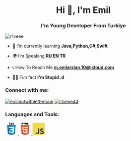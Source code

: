 <h1 align="center">Hi 👋, I'm Emil</h1>
<h3 align="center">I'm Young Developer From Turkiye</h3>

<p align="left"> <img src="https://komarev.com/ghpvc/?username=r1veee&label=Profile%20views&color=0e75b6&style=flat" alt="r1veee" /> </p>

- 🌱 I’m currently learning **Java,Python,C#,Swift**

- 🌍 I’m Speaking **RU EN TR**

- 📞 How To Reach Me **m.emlarslan.10@icloud.com**

- 🤹‍♀️ Fun fact **I'm Stupid .d**

<h3 align="left">Connect with me:</h3>
<p align="left">
<a href="https://instagram.com/emilbutwithletterlone" target="blank"><img align="center" src="https://raw.githubusercontent.com/rahuldkjain/github-profile-readme-generator/master/src/images/icons/Social/instagram.svg" alt="emilbutwithletterlone" height="30" width="40" /></a>
<a href="https://www.youtube.com/c/r1veee44" target="blank"><img align="center" src="https://raw.githubusercontent.com/rahuldkjain/github-profile-readme-generator/master/src/images/icons/Social/youtube.svg" alt="r1veee44" height="30" width="40" /></a>
</p>

<h3 align="left">Languages and Tools:</h3>
<p align="left"> <a href="https://www.w3schools.com/css/" target="_blank" rel="noreferrer"> <img src="https://raw.githubusercontent.com/devicons/devicon/master/icons/css3/css3-original-wordmark.svg" alt="css3" width="40" height="40"/> </a> <a href="https://www.w3.org/html/" target="_blank" rel="noreferrer"> <img src="https://raw.githubusercontent.com/devicons/devicon/master/icons/html5/html5-original-wordmark.svg" alt="html5" width="40" height="40"/> </a> <a href="https://developer.mozilla.org/en-US/docs/Web/JavaScript" target="_blank" rel="noreferrer"> <img src="https://raw.githubusercontent.com/devicons/devicon/master/icons/javascript/javascript-original.svg" alt="javascript" width="40" height="40"/> </a> </p>
